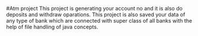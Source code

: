 #Atm project
This project is generating your account no and it is also do deposits and withdraw oparations. This project is also saved your data of any type of bank which are connected with super class of all banks with the help of file handling of java concepts.

